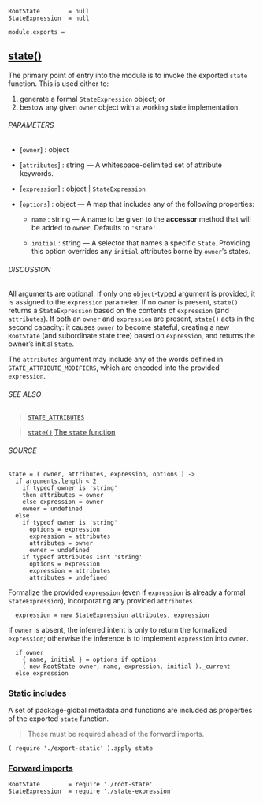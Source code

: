     RootState        = null
    StateExpression  = null

    module.exports =



## [state()](#state-function)

The primary point of entry into the module is to invoke the exported `state`
function. This is used either to:

1. generate a formal `StateExpression` object; or
2. bestow any given `owner` object with a working state implementation.

###### PARAMETERS

* [`owner`] : object

* [`attributes`] : string — A whitespace-delimited set of attribute keywords.

* [`expression`] : object | `StateExpression`

* [`options`] : object — A map that includes any of the following properties:

  * `name` : string — A name to be given to the **accessor** method that will
    be added to `owner`. Defaults to `'state'`.

  * `initial` : string — A selector that names a specific `State`. Providing
    this option overrides any `initial` attributes borne by `owner`’s states.

###### DISCUSSION

All arguments are optional. If only one `object`-typed argument is provided,
it is assigned to the `expression` parameter. If no `owner` is present,
`state()` returns a `StateExpression` based on the contents of `expression`
(and `attributes`). If both an `owner` and `expression` are present, `state()`
acts in the second capacity: it causes `owner` to become stateful, creating a
new `RootState` (and subordinate state tree) based on `expression`, and returns
the owner’s initial `State`.

The `attributes` argument may include any of the words defined in
`STATE_ATTRIBUTE_MODIFIERS`, which are encoded into the provided `expression`.

###### SEE ALSO

> [`STATE_ATTRIBUTES`](./export-static.html#bit-field-enums--state-attributes)

> [`state()`](/api/#state-function)
> [The `state` function](/docs/#getting-started--the-state-function)

###### SOURCE

    state = ( owner, attributes, expression, options ) ->
      if arguments.length < 2
        if typeof owner is 'string'
        then attributes = owner
        else expression = owner
        owner = undefined
      else
        if typeof owner is 'string'
          options = expression
          expression = attributes
          attributes = owner
          owner = undefined
        if typeof attributes isnt 'string'
          options = expression
          expression = attributes
          attributes = undefined

Formalize the provided `expression` (even if `expression` is already a formal
`StateExpression`), incorporating any provided `attributes`.

      expression = new StateExpression attributes, expression

If `owner` is absent, the inferred intent is only to return the formalized
`expression`; otherwise the inference is to implement `expression` into
`owner`.

      if owner
        { name, initial } = options if options
        ( new RootState owner, name, expression, initial )._current
      else expression



### [Static includes](#state-function--static-includes)

A set of package-global metadata and functions are included as properties of
the exported `state` function.

> These must be required ahead of the forward imports.

    ( require './export-static' ).apply state



### [Forward imports](#state-function--forward-imports)

    RootState        = require './root-state'
    StateExpression  = require './state-expression'
